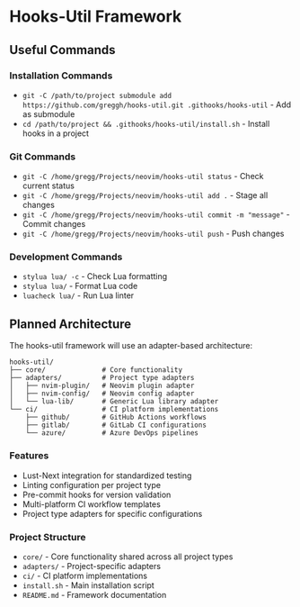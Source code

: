 # Hooks-Util Framework

## Useful Commands

### Installation Commands
- `git -C /path/to/project submodule add https://github.com/greggh/hooks-util.git .githooks/hooks-util` - Add as submodule
- `cd /path/to/project && .githooks/hooks-util/install.sh` - Install hooks in a project

### Git Commands
- `git -C /home/gregg/Projects/neovim/hooks-util status` - Check current status
- `git -C /home/gregg/Projects/neovim/hooks-util add .` - Stage all changes
- `git -C /home/gregg/Projects/neovim/hooks-util commit -m "message"` - Commit changes
- `git -C /home/gregg/Projects/neovim/hooks-util push` - Push changes

### Development Commands
- `stylua lua/ -c` - Check Lua formatting
- `stylua lua/` - Format Lua code
- `luacheck lua/` - Run Lua linter

## Planned Architecture

The hooks-util framework will use an adapter-based architecture:

```
hooks-util/
├── core/              # Core functionality
├── adapters/          # Project type adapters
│   ├── nvim-plugin/   # Neovim plugin adapter
│   ├── nvim-config/   # Neovim config adapter
│   └── lua-lib/       # Generic Lua library adapter
└── ci/                # CI platform implementations
    ├── github/        # GitHub Actions workflows
    ├── gitlab/        # GitLab CI configurations
    └── azure/         # Azure DevOps pipelines
```

### Features
- Lust-Next integration for standardized testing
- Linting configuration per project type
- Pre-commit hooks for version validation
- Multi-platform CI workflow templates
- Project type adapters for specific configurations

### Project Structure
- `core/` - Core functionality shared across all project types
- `adapters/` - Project-specific adapters
- `ci/` - CI platform implementations
- `install.sh` - Main installation script
- `README.md` - Framework documentation